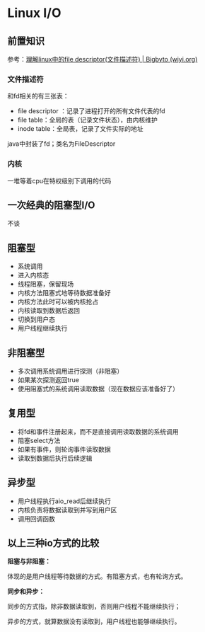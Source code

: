 # Linux I/O



## 前置知识

参考：[理解linux中的file descriptor(文件描述符) | Bigbyto (wiyi.org)](https://wiyi.org/linux-file-descriptor.html#操作file-descriptors)

### 文件描述符

和fd相关的有三张表：

- file descriptor ：记录了进程打开的所有文件代表的fd
- file table：全局的表（记录文件状态），由内核维护
- inode table：全局表，记录了文件实际的地址



java中封装了fd；类名为FileDescriptor



### 内核

一堆等着cpu在特权级别下调用的代码



## 一次经典的阻塞型I/O

不谈



## 阻塞型

- 系统调用
- 进入内核态
- 线程阻塞，保留现场
- 内核方法阻塞式地等待数据准备好
- 内核方法此时可以被内核抢占
- 内核读取到数据后返回
- 切换到用户态
- 用户线程继续执行



## 非阻塞型

- 多次调用系统调用进行探测（非阻塞）
- 如果某次探测返回true
- 使用阻塞式的系统调用读取数据（现在数据应该准备好了）



## 复用型

- 将fd和事件注册起来，而不是直接调用读取数据的系统调用
- 阻塞select方法
- 如果有事件，则轮询事件读取数据
- 读取到数据后执行后续逻辑



## 异步型

- 用户线程执行aio_read后继续执行
- 内核负责将数据读取到并写到用户区
- 调用回调函数





## 以上三种io方式的比较

**阻塞与非阻塞：**

体现的是用户线程等待数据的方式。有阻塞方式，也有轮询方式。

**同步和异步：**

同步的方式指，除非数据读取到，否则用户线程不能继续执行；

异步的方式，就算数据没有读取到，用户线程也能够继续执行。













